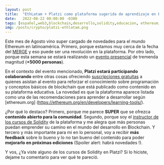 ```yaml
---
layout: post
title:  "EthLatam + Platzi como plataforma sugerida de aprendizaje en Ethereum.org"
date:   2022-08-22 00:00:00 -0300
tags: [español,web3,blockchain,desarrollo,solidity,educacion, ethereum, comunidad]
img: /posts/crypto/platzi-ethlatam.png
---
```


Este mes de Agosto vino super cargado de novedades para el mundo Ethereum en latinoamérica. Primero, porque estamos muy cerca de la fecha del [MERGE](https://ethereum.org/en/upgrades/merge/) y eso puede ser una revolución en la plataforma. Por otro lado, porque esta semana se estará realizando un [evento presencial](https://ethlatam.org/) de tremenda magnitud (**+5000 personas**). 

En el contexto del evento mencionado, **Platzi estará participando colaborando** entre otras cosas ofreciendo [suscripciones gratuitas](https://twitter.com/ethlatam/status/1554231538748997633) a quienes asistan al evento para reforzar el conocimiento sobre programación y conceptos básicos de blockchain que está publicado como contenido en su plataforma educativa. La novedad es que la plataforma aparece listada como una de las recomendaciones para aprender a desarrollar según [ethereum.org] (https://ethereum.org/en/developers/learning-tools/).

¿Por qué lo destaco? Primero, porque me parece **SUPER** que se ofrezca **contenido abierto para la comunidad**. Segundo, porque soy el [instructor de los cursos de Solidity](https://platzi.com/profesores/sebaleoperez/) de la plataforma y me alegra que más personas puedan emprender su camino en el mundo del desarrollo en Blockchain. Y tercero y más importante para mi en lo personal, voy a recibir **más feedback** sobre lo bueno y lo no tan bueno del contenido para poder **mejorarlo en próximas ediciones** (Spoiler alert: habrá novedades !).

Y vos, ¿Ya viste alguno de los cursos de Solidity en Platzi? Si lo hiciste, dejame tu comentario para ver qué te pareció.